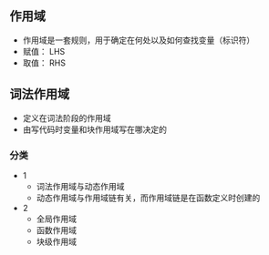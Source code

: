 ## 作用域

- 作用域是一套规则，用于确定在何处以及如何查找变量（标识符）
- 赋值： LHS
- 取值： RHS

## 词法作用域

- 定义在词法阶段的作用域
- 由写代码时变量和块作用域写在哪决定的

### 分类

- 1
  - 词法作用域与动态作用域
  - 动态作用域与作用域链有关，而作用域链是在函数定义时创建的
- 2
  - 全局作用域
  - 函数作用域
  - 块级作用域
